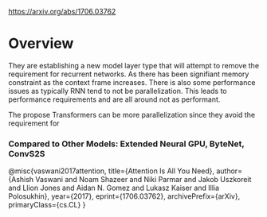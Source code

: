 https://arxiv.org/abs/1706.03762

# Overview
They are establishing a new model layer type that will attempt to remove the requirement for recurrent networks. As there has been signifiant memory constraint as the context frame increases. There is also some performance issues as typically RNN tend to not be parallelization. This leads to performance requirements and are all around not as performant. 

The propose Transformers can be more parallelization since they avoid the requirement for 

### Compared to Other Models: Extended Neural GPU, ByteNet, ConvS2S


@misc{vaswani2017attention,
      title={Attention Is All You Need}, 
      author={Ashish Vaswani and Noam Shazeer and Niki Parmar and Jakob Uszkoreit and Llion Jones and Aidan N. Gomez and Lukasz Kaiser and Illia Polosukhin},
      year={2017},
      eprint={1706.03762},
      archivePrefix={arXiv},
      primaryClass={cs.CL}
}